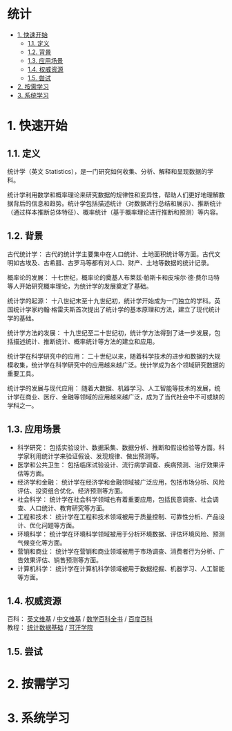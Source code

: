 # 统计<!-- omit in toc -->

- [1. 快速开始](#1-快速开始)
  - [1.1. 定义](#11-定义)
  - [1.2. 背景](#12-背景)
  - [1.3. 应用场景](#13-应用场景)
  - [1.4. 权威资源](#14-权威资源)
  - [1.5. 尝试](#15-尝试)
- [2. 按需学习](#2-按需学习)
- [3. 系统学习](#3-系统学习)

# 1. 快速开始

## 1.1. 定义

统计学（英文 Statistics），是一门研究如何收集、分析、解释和呈现数据的学科。

统计学利用数学和概率理论来研究数据的规律性和变异性，帮助人们更好地理解数据背后的信息和趋势。统计学包括描述统计（对数据进行总结和展示）、推断统计（通过样本推断总体特征）、概率统计（基于概率理论进行推断和预测）等内容。

## 1.2. 背景

古代统计学： 古代的统计学主要集中在人口统计、土地面积统计等方面。古代文明如古埃及、古希腊、古罗马等都有对人口、财产、土地等数据的统计记录。

概率论的发展： 十七世纪，概率论的奠基人布莱兹·帕斯卡和皮埃尔·德·费尔马特等人开始研究概率理论，为统计学的发展奠定了基础。

统计学的起源： 十八世纪末至十九世纪初，统计学开始成为一门独立的学科。英国统计学家约翰·格雷夫斯首次提出了统计学的基本原理和方法，建立了现代统计学的基础。

统计学方法的发展： 十九世纪至二十世纪初，统计学方法得到了进一步发展，包括描述统计、推断统计、概率统计等方法的建立和应用。

统计学在科学研究中的应用： 二十世纪以来，随着科学技术的进步和数据的大规模收集，统计学在科学研究中的应用越来越广泛。统计学成为各个领域研究数据的重要工具。

统计学的发展与现代应用： 随着大数据、机器学习、人工智能等技术的发展，统计学在商业、医疗、金融等领域的应用越来越广泛，成为了当代社会中不可或缺的学科之一。

## 1.3. 应用场景

-   科学研究： 包括实验设计、数据采集、数据分析、推断和假设检验等方面。科学家利用统计学来验证假设、发现规律、做出预测等。
-   医学和公共卫生： 包括临床试验设计、流行病学调查、疾病预测、治疗效果评估等方面。
-   经济学和金融： 统计学在经济学和金融领域被广泛应用，包括市场分析、风险评估、投资组合优化、经济预测等方面。
-   社会科学： 统计学在社会科学领域也有着重要应用，包括民意调查、社会调查、人口统计、教育研究等方面。
-   工程和技术： 统计学在工程和技术领域被用于质量控制、可靠性分析、产品设计、优化问题等方面。
-   环境科学： 统计学在环境科学领域被用于分析环境数据、评估环境风险、预测气候变化等方面。
-   营销和商业： 统计学在营销和商业领域被用于市场调查、消费者行为分析、广告效果评估、销售预测等方面。
-   计算机科学： 统计学在计算机科学领域被用于数据挖掘、机器学习、人工智能等方面。

## 1.4. 权威资源

百科： [英文维基](https://en.wikipedia.org/wiki/Statistics) / [中文维基](https://zh.wikipedia.org/wiki/统计学) / [数学百科全书](https://encyclopediaofmath.org/wiki/Statistics) / [百度百科](https://baike.baidu.com/item/统计/19954318)  
教程： [统计数据基础](https://www.youtube.com/playlist?list=PLblh5JKOoLUK0FLuzwntyYI10UQFUhsY9) / [可汗学院](https://www.khanacademy.org/math/statistics-probability)

## 1.5. 尝试

# 2. 按需学习

# 3. 系统学习

